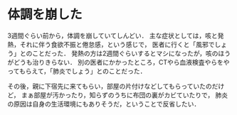 # 体調を崩した

3週間ぐらい前から，体調を崩していてしんどい．
主な症状としては，咳と発熱，それに伴う食欲不振と倦怠感，という感じで，
医者に行くと「風邪でしょう」とのことだった．
発熱の方は2週間ぐらいするとマシになったが，咳のほうがどうも治りきらない．
別の医者にかかったところ，CTやら血液検査やらをやってもらえて，「肺炎でしょう」とのことだった．

その後，親に下宿先に来てもらい，部屋の片付けなどしてもらっていたのだけど，
まぁ部屋が汚かったり，知らずのうちに布団の裏がカビていたりで，
肺炎の原因は自身の生活環境にもありそうだ，ということで反省したい．
